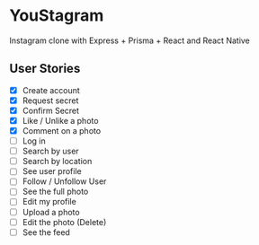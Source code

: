 # YouStagram

Instagram clone with Express + Prisma + React and React Native

## User Stories

- [x] Create account
- [x] Request secret
- [x] Confirm Secret
- [x] Like / Unlike a photo
- [x] Comment on a photo
- [ ] Log in
- [ ] Search by user
- [ ] Search by location
- [ ] See user profile
- [ ] Follow / Unfollow User
- [ ] See the full photo
- [ ] Edit my profile
- [ ] Upload a photo
- [ ] Edit the photo (Delete)
- [ ] See the feed
